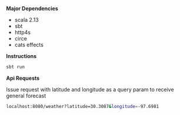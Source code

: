 **Major Dependencies** 

* scala 2.13
* sbt
* http4s
* circe
* cats effects

**Instructions**

```bash
sbt run
```

**Api Requests**

Issue request with latitude and longitude as a query param to receive general forecast
```bash
localhost:8080/weather?latitude=30.3087&longitude=-97.6981
```